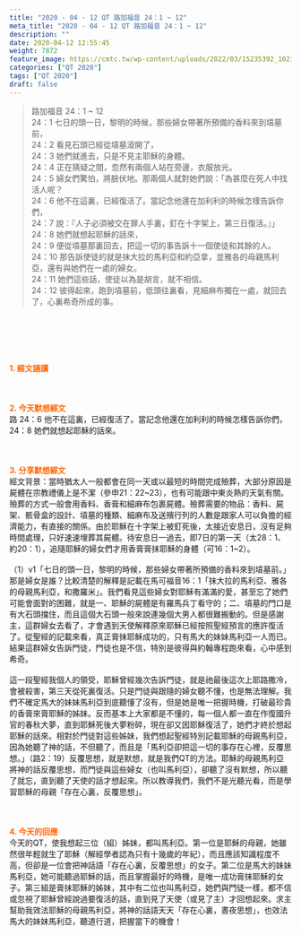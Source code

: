 ```yaml
---
title: "2020 - 04 - 12 QT 路加福音 24：1 ~ 12"
meta_title: "2020 - 04 - 12 QT 路加福音 24：1 ~ 12"
description: ""
date: 2020-04-12 12:55:45
weight: 7872
feature_image: https://cmtc.tw/wp-content/uploads/2022/03/15235392_10211799862337740_180693556567566654_o-1.webp
categories: ["QT 2020"]
tags: ["QT 2020"]
draft: false
---
```


<blockquote>路加福音 24：1 ~ 12<br />
24：1 七日的頭一日，黎明的時候，那些婦女帶著所預備的香料來到墳墓前，<br />
24：2 看見石頭已經從墳墓滾開了，<br />
24：3 她們就進去，只是不見主耶穌的身體。<br />
24：4 正在猜疑之間，忽然有兩個人站在旁邊，衣服放光。<br />
24：5 婦女們驚怕，將臉伏地。那兩個人就對她們說：「為甚麼在死人中找活人呢？<br />
24：6 他不在這裏，已經復活了。當記念他還在加利利的時候怎樣告訴你們，<br />
24：7 說：『人子必須被交在罪人手裏，釘在十字架上，第三日復活。』」<br />
24：8 她們就想起耶穌的話來，<br />
24：9 便從墳墓那裏回去，把這一切的事告訴十一個使徒和其餘的人。<br />
24：10 那告訴使徒的就是抹大拉的馬利亞和約亞拿，並雅各的母親馬利亞，還有與她們在一處的婦女。<br />
24：11 她們這些話，使徒以為是胡言，就不相信。<br />
24：12 彼得起來，跑到墳墓前，低頭往裏看，見細麻布獨在一處，就回去了，心裏希奇所成的事。</blockquote><br />
&nbsp;<br />
<br />
&nbsp;<br />
<br />
<span style="color: #ff6600;"><strong>1. </strong><strong>經文誦讀</strong></span><br />
<br />
<span style="color: #ff6600;"><strong> </strong></span><br />
<br />
<span style="color: #ff6600;"><strong>2. 今天默想</strong><strong>經文<br />
</strong></span>路 24：6 他不在這裏，已經復活了。當記念他還在加利利的時候怎樣告訴你們，<br />
24：8 她們就想起耶穌的話來。<br />
<br />
&nbsp;<br />
<br />
<span style="color: #ff6600;"><strong>3. 分享默想經文<br />
</strong></span>經文背景：當時猶太人一般都會在同一天或以最短的時間完成殮葬，大部分原因是屍體在宗教禮儀上是不潔（參申21：22~23），也有可能跟中東炎熱的天氣有關。殮葬的方式一般會用香料、香膏和細麻布包裹屍體。殮葬需要的物品：香料、屍架、骸骨盒的設計、墳墓的種類、細麻布及送殯行列的人數是跟家人可以負擔的經濟能力，有直接的關係。由於耶穌在十字架上被釘死後，太接近安息日，沒有足夠時間處理，只好速速埋葬其屍體。待安息日一過去，即7日的第一天（太28：1、約20：1），追隨耶穌的婦女們才用香膏膏抹耶穌的身體（可16：1~2）。<br />
<br />
（1）v1「七日的頭一日，黎明的時候，那些婦女帶著所預備的香料來到墳墓前。」那是婦女是誰？比較清楚的解釋是記載在馬可福音16：1「抹大拉的馬利亞、雅各的母親馬利亞，和撒羅米」。我們看見這些婦女對耶穌有滿滿的愛，甚至忘了她們可能會面對的困難，就是一、耶穌的屍體是有羅馬兵丁看守的；二、墳墓的門口是有大石頭擋住，而且這個大石頭一般來說連幾個大男人都很難搬動的。但是感謝主，這群婦女去看了，才會遇到天使解釋原來耶穌已經按照聖經預言的應許復活了。從聖經的記載來看，真正膏抹耶穌成功的，只有馬大的妹妹馬利亞一人而已。結果這群婦女告訴門徒，門徒也是不信，特別是彼得與約翰專程跑來看，心中感到希奇。<br />
<br />
這一段聖經我個人的領受，耶穌曾經幾次告訴門徒，就是祂最後這次上耶路撒冷，會被殺害，第三天從死裏復活。只是門徒與跟隨的婦女聽不懂，也是無法理解。我們不確定馬大的妹妹馬利亞到底聽懂了沒有，但是她是唯一把握時機，打破最珍貴的香膏來膏耶穌的姊妹。反而基本上大家都是不懂的，每一個人都一直在作復國升官的春秋大夢，直到耶穌死後大夢粉碎，現在卻又因耶穌復活了，她們才終於想起耶穌的話來。相對於門徒對這些姊妹，我們想起聖經特別記載耶穌的母親馬利亞，因為她聽了神的話，不但聽了，而且是「馬利亞卻把這一切的事存在心裡，反覆思想。」（路2：19）反覆思想，就是默想，就是我們QT的方法。耶穌的母親馬利亞將神的話反覆思想，而門徒與這些婦女（也叫馬利亞），卻聽了沒有默想，所以聽了就忘，直到聽了天使的話才想起來。所以教導我們，我們不是光聽光看，而是學習耶穌的母親「存在心裏，反覆思想」。<br />
<br />
<span style="color: #ff6600;"><strong> </strong></span><br />
<br />
<span style="color: #ff6600;"><strong>4. 今天的回應<br />
</strong></span>今天的QT，使我想起三位（組）姊妹，都叫馬利亞。第一位是耶穌的母親，她雖然很年輕就生了耶穌（解經學者認為只有十幾歲的年紀），而且應該知識程度不高，但卻是一位會把神話語「存在心裏，反覆思想」的女子。第二位是馬大的妹妹馬利亞，她可能聽過耶穌的話，而且掌握最好的時機，是唯一成功膏抹耶穌的女子。第三組是膏抹耶穌的姊妹，其中有二位也叫馬利亞，她們與門徒一樣，都不信或忽視了耶穌曾經說過要復活的話，直到見了天使（或見了主）才回想起來。求主幫助我效法耶穌的母親馬利亞，將神的話語天天「存在心裏，晝夜思想」，也效法馬大的妹妹馬利亞，聽道行道，把握當下的機會！
        